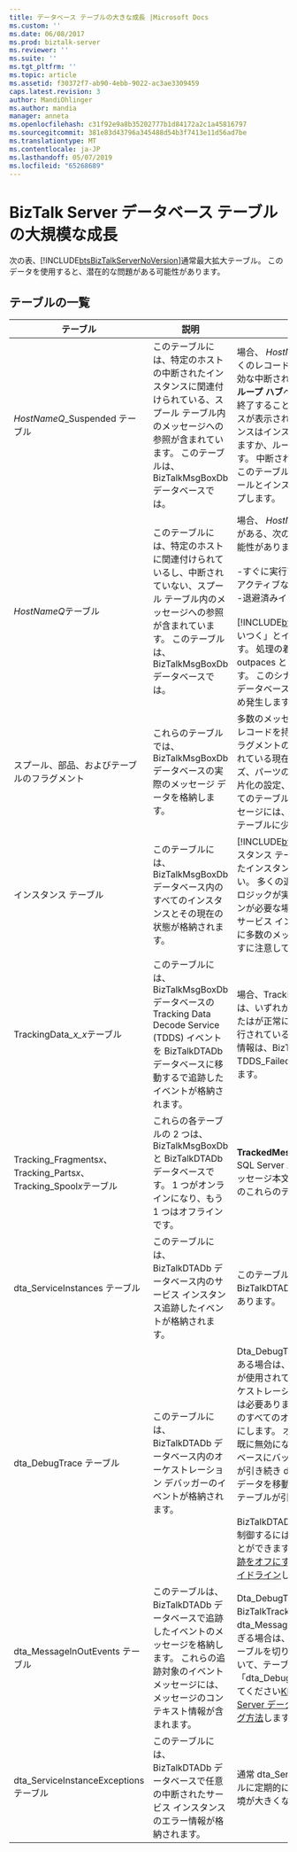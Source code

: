 ```yaml
---
title: データベース テーブルの大きな成長 |Microsoft Docs
ms.custom: ''
ms.date: 06/08/2017
ms.prod: biztalk-server
ms.reviewer: ''
ms.suite: ''
ms.tgt_pltfrm: ''
ms.topic: article
ms.assetid: f30372f7-ab90-4ebb-9022-ac3ae3309459
caps.latest.revision: 3
author: MandiOhlinger
ms.author: mandia
manager: anneta
ms.openlocfilehash: c31f92e9a8b35202777b1d84172a2c1a45816797
ms.sourcegitcommit: 381e83d43796a345488d54b3f7413e11d56ad7be
ms.translationtype: MT
ms.contentlocale: ja-JP
ms.lasthandoff: 05/07/2019
ms.locfileid: "65268689"
---
```

# <a name="large-growing-biztalk-server-database-tables"></a>BizTalk Server データベース テーブルの大規模な成長
次の表、[!INCLUDE[btsBizTalkServerNoVersion](../includes/btsbiztalkservernoversion-md.md)]通常最大拡大テーブル。 このデータを使用すると、潜在的な問題がある可能性があります。  

## <a name="tables-list"></a>テーブルの一覧

|                               テーブル                                |                                                                                     説明                                                                                     |                                                                                                                                                                                                                                                                                                                                                                                  コメント                                                                                                                                                                                                                                                                                                                                                                                  |
|--------------------------------------------------------------------|-------------------------------------------------------------------------------------------------------------------------------------------------------------------------------------|----------------------------------------------------------------------------------------------------------------------------------------------------------------------------------------------------------------------------------------------------------------------------------------------------------------------------------------------------------------------------------------------------------------------------------------------------------------------------------------------------------------------------------------------------------------------------------------------------------------------------------------------------------------------------------------------------------------------------------------------------------------------------|
|                    *HostNameQ*_Suspended テーブル                     | このテーブルには、特定のホストの中断されたインスタンスに関連付けられている、スプール テーブル内のメッセージへの参照が含まれています。 このテーブルは、BizTalkMsgBoxDb データベースでは。 |                                                                                                                                                場合、 *HostNameQ*_Suspended テーブルの多くのレコードがある、テーブルを含むことが有効な中断されたインスタンスに表示される、**グループ ハブ**ページ。 これらのインスタンスを終了することができます。 これらのインスタンスが表示されない場合、**グループ ハブ**インスタンスはインスタンスのキャッシュ可能性がありますか、ルーティング エラー報告を孤立します。 中断されたインスタンスを終了したときにこのテーブル内の項目とその関連する行をスプールとインスタンスのテーブルをクリーンアップします。                                                                                                                                                |
|                         *HostNameQ*テーブル                          |  このテーブルには、特定のホストに関連付けられているし、中断されていない、スプール テーブル内のメッセージへの参照が含まれています。 このテーブルは、BizTalkMsgBoxDb データベースでは。  |                                                                                                                  場合、 *HostNameQ*テーブルの多くのレコードがある、次の種類のインスタンスが存在する可能性があります。<br /><br /> -すぐに実行可能インスタンス<br />アクティブなインスタンス<br />-退避済みインスタンス<br /><br /> [!INCLUDE[btsBizTalkServerNoVersion](../includes/btsbiztalkservernoversion-md.md)] 「追いつく」とインスタンスの処理に時間が必要です。 処理の着信レートが処理の送信速度を outpaces ときに、このテーブルを拡張できます。 このシナリオにも大きな BizTalkDTADb データベースや SQL Server ディスク遅延のため発生します。                                                                                                                  |
|                 スプール、部品、およびテーブルのフラグメント                 |                                                       これらのテーブルでは、BizTalkMsgBoxDb データベースの実際のメッセージ データを格納します。                                                       |                                                                                                                                                                                      多数のメッセージがあることを意味する多くのレコードを持ってスプール、パーツ、およびフラグメントのテーブルは、退避、または中断されている現在アクティブです。 によって、サイズ、パーツの数、およびこれらのテーブルの断片化の設定、1 つのメッセージは、これらすべてのテーブルを生成可能性があります。 各メッセージには、スプール テーブルに 1 行と Parts テーブルに少なくとも 1 つの行。                                                                                                                                                                                      |
|                          インスタンス テーブル                           |                                              このテーブルには、BizTalkMsgBoxDb データベース内のすべてのインスタンスとその現在の状態が格納されます。                                              |                                                                                                                                                                                         [!INCLUDE[btsBizTalkServerNoVersion](../includes/btsbiztalkservernoversion-md.md)]インスタンス テーブル内に存続する多くの中断されたインスタンスの管理者を許可しないでください。 多くの退避済みインスタンスはビジネス ロジックが実行時間の長いオーケストレーションが必要な場合にのみおきます。 その 1 つのサービス インスタンスが、スプール テーブルに多数のメッセージを関連付けることができますに注意してください。                                                                                                                                                                                          |
|                  TrackingData<em>_x_x</em>テーブル                   |            このテーブルには、BizTalkMsgBoxDb データベースの Tracking Data Decode Service (TDDS) イベントを BizTalkDTADb データベースに移動するで追跡したイベントが格納されます。            |                                                                                                                                                                                                                                                             場合、TrackingData_*x_x*テーブルが大きい場合は、いずれかの TDDS が実行されていないまたはが正常に実行されていません。 TDDS が実行されている場合は、イベント ログとエラー情報は、BizTalkDTADb データベースで TDDS_FailedTrackingData テーブルを確認します。                                                                                                                                                                                                                                                             |
| Tracking_Fragments*x*、Tracking_Parts*x*、Tracking_Spool*x*テーブル |                             これらの各テーブルの 2 つは、BizTalkMsgBoxDb と BizTalkDTADb データベースです。 1 つがオンラインになり、もう 1 つはオフラインです。                              |                                                                                                                                                                                                                                                                                                           **TrackedMessages_Copy_BizTalkMsgBoxDb** SQL Server エージェント ジョブ追跡されたメッセージ本文を BizTalkDTADb データベース内のこれらのテーブルに直接移動します。                                                                                                                                                                                                                                                                                                            |
|                     dta_ServiceInstances テーブル                     |                                                このテーブルには、BizTalkDTADb データベース内のサービス インスタンス追跡したイベントが格納されます。                                                 |                                                                                                                                                                                                                                                                                                                                                    このテーブルのサイズが大きい場合、BizTalkDTADb データベースが大きい可能性があります。                                                                                                                                                                                                                                                                                                                                                    |
|                        dta_DebugTrace テーブル                        |                                                  このテーブルには、BizTalkDTADb データベース内のオーケストレーション デバッガーのイベントが格納されます。                                                  | Dta_DebugTrace テーブルに多数のレコードがある場合は、オーケストレーション図形を追跡が使用されているかが使用されています。 オーケストレーションのデバッグでは、通常の操作は必要ありません、オーケストレーション図形のすべてのオーケストレーションの追跡を無効にします。 オーケストレーション図形の追跡が既に無効になって、BizTalkMsgBoxDb データベースにバックログが存在する場合は、TDDS が引き続き dta_DebugTrace テーブルにこのデータを移動するための拡張 dta_DebugTrace テーブルが引き続き可能性があります。<br /><br /> BizTalkDTADb の追跡データベースのサイズを制御するには、グローバル追跡を無効にすることができます。 参照してください[グローバル追跡をオフにする](../core/how-to-turn-off-global-tracking.md)と[追跡データベースのサイズ ガイドライン](../core/tracking-database-sizing-guidelines.md)します。 |
|                    dta_MessageInOutEvents テーブル                    |                      このテーブルは、BizTalkDTADb データベースで追跡したイベントのメッセージを格納します。 これらの追跡対象のイベント メッセージには、メッセージのコンテキスト情報が含まれます。                       |                                                                                                                                                      Dta_DebugTrace テーブルと BizTalkTrackingDb データベース dta_MessageInOutEvents テーブルが大きすぎる場合は、追跡ホストを停止した後手動でテーブルを切り捨てることができます。 手順について、テーブルの切り捨てで「dta_DebugTrace テーブル」の詳細を参照してください[KB 952555。維持し、BizTalk Server データベースのトラブルシューティング方法](https://support.microsoft.com/help/952555/how-to-maintain-and-troubleshoot-biztalk-server-databases)します。                                                                                                                                                       |
|                dta_ServiceInstanceExceptions テーブル                 |                                        このテーブルには、BizTalkDTADb データベースで任意の中断されたサービス インスタンスのエラー情報が格納されます。                                         |                                                                                                                                                                                                                                                                                                                         通常 dta_ServiceInstanceExceptions テーブルに定期的にインスタンスが中断されている環境が大きくなります。                                                                                                                                                                                                                                                                                                                          |

